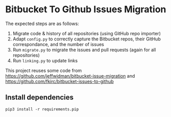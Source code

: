 # Bitbucket To Github Issues Migration

The expected steps are as follows:
1. Migrate code & history of all repositories (using GitHub repo importer)
2. Adapt `config.py` to correctly capture the Bitbucket repos, their GitHub correspondance, and the number of issues
3. Run `migrate.py` to migrate the issues and pull requests (again for all repositories)
4. Run `linking.py` to update links

This project reuses some code from https://github.com/jeffwidman/bitbucket-issue-migration and https://github.com/fkirc/bitbucket-issues-to-github

## Install dependencies

`pip3 install -r requirements.pip`
